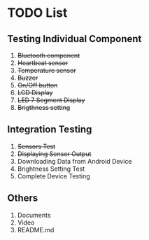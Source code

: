 # TODO List
## Testing Individual Component
1. ~~Bluetooth component~~
2. ~~Heartbeat sensor~~
3. ~~Temperature sensor~~
4. ~~Buzzer~~
5. ~~On/Off button~~
6. ~~LCD Display~~
7. ~~LED 7 Segment Display~~
8. ~~Brigthness setting~~

## Integration Testing
1. ~~Sensors Test~~
2. ~~Displaying Sensor Output~~
3. Downloading Data from Android Device
4. Brightness Setting Test
5. Complete Device Testing

## Others
1. Documents
2. Video
3. README.md
